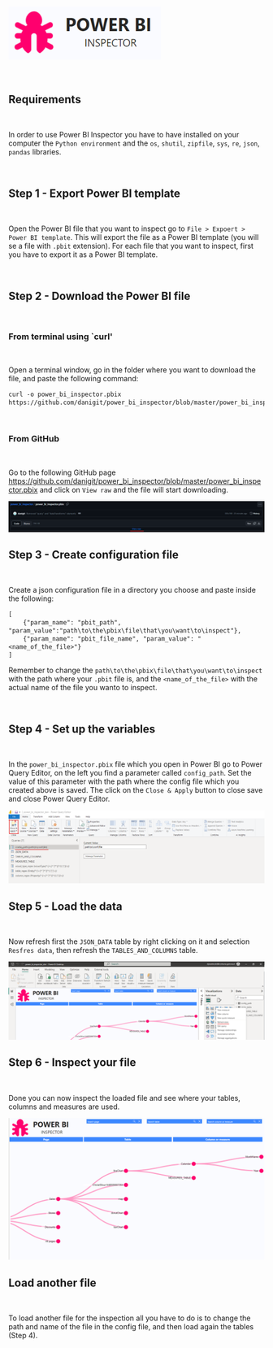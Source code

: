 <img src="./img/logo.png" width=300>


</br>
</br>
</br>

## Requirements 

</br>

In order to use Power BI Inspector you have to have installed on your computer the `Python environment` and the `os`, `shutil`, `zipfile`, `sys`, `re`, `json`, `pandas` libraries.

</br>

## Step 1 - Export Power BI template

</br>

Open the Power BI file that you want to inspect go to `File > Expoert > Power BI template`. This will export the file as a Power BI template (you will se a file with `.pbit` extension). For each file that you want to inspect, first you have to export it as a Power BI template.

</br>

## Step 2 - Download the Power BI file 

</br>

### From terminal using `curl'

</br>

Open a terminal window, go in the folder where you want to download the file, and paste the following command: 
```
curl -o power_bi_inspector.pbix https://github.com/danigit/power_bi_inspector/blob/master/power_bi_inspector.pbix
```

</br>

### From GitHub

</br>

Go to the following GitHub page https://github.com/danigit/power_bi_inspector/blob/master/power_bi_inspector.pbix and click on `View raw` and the file will start downloading.

<img src="./img/raw_data.png">

</br>

## Step 3 - Create configuration file

</br>

Create a json configuration file in a directory you choose and paste inside the following:

```
[
    {"param_name": "pbit_path", "param_value":"path\to\the\pbix\file\that\you\want\to\inspect"},
    {"param_name": "pbit_file_name", "param_value": "<name_of_the_file>"}
]
```

Remember to change the `path\to\the\pbix\file\that\you\want\to\inspect` with the path where your `.pbit` file is, and the `<name_of_the_file>` with the actual name of the file you wanto to inspect.

</br>

## Step 4 - Set up the variables

</br>

In the `power_bi_inspector.pbix` file which you open in Power BI go to Power Query Editor, on the left you find a parameter called `config_path`. Set the value of this parameter with the path where the config file which you created above is saved. The click on the `Close & Apply` button to close save and close Power Query Editor.

<img src="./img/config_path.png">

</br>

## Step 5 - Load the data

</br>

Now refresh first the `JSON_DATA` table by right clicking on it and selection `Resfres data`, then refresh the `TABLES_AND_COLUMNS` table.

<img src="./img/refresh.png">

</br>

## Step 6 - Inspect your file

</br>

Done you can now inspect the loaded file and see where your tables, columns and measures are used.

<img src="./img/full_page.png">

## Load another file

</br>

To load another file for the inspection all you have to do is to change the path and name of the file in the config file, and then load again the tables (Step 4).